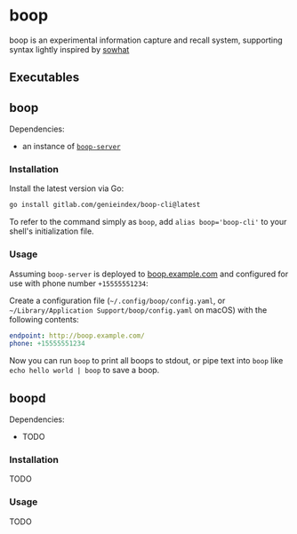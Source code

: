 # boop

boop is an experimental information capture and recall system, supporting syntax lightly inspired by [sowhat](https://github.com/tatatap-com/sowhat)

## Executables

## boop

Dependencies:
* an instance of [`boop-server`](https://gitlab.com/genieindex/boop-server)

### Installation

Install the latest version via Go:

```sh
go install gitlab.com/genieindex/boop-cli@latest
```

To refer to the command simply as `boop`, add `alias boop='boop-cli'` to your shell's initialization file.

### Usage

Assuming `boop-server` is deployed to [boop.example.com]() and configured for use with phone number `+15555551234`:

Create a configuration file (`~/.config/boop/config.yaml`, or `~/Library/Application Support/boop/config.yaml` on macOS) with the following contents:

```yaml
endpoint: http://boop.example.com/
phone: +15555551234
```

Now you can run `boop` to print all boops to stdout, or pipe text into `boop` like `echo hello world | boop` to save a boop.

## boopd

Dependencies:
* TODO

### Installation

TODO

### Usage

TODO
